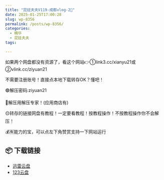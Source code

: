 ```yaml
---
title: "昆廷夫夫V119-成都vlog-2🥩"
date: 2025-01-25T17:00:28
slug: wp-8356
permalink: /posts/wp-8356/
categories:
  - 精华
  - 昆廷夫夫
tags:

---
```


如果两个网盘都没有资源了，看这个网站👉①link3.cc/xianyu21或②vlink.cc/ziyuan21

不需要注册账号！直接点本地下载转存OK？懂吧！

🟢解压密码:ziyuan21

🔵解压用解压专家！(应用商店有)

🟡转存的链接网盘有教程！一定要看教程！按教程操作！不按教程操作你不会解压！

💰🈶能力的宝，可以点左下角赞赏支持一下网站运行

## 📦 下载链接
- [迅雷云盘](https://blziyuan21.com/pay-download/8356?key=08696e6431&down_id=0)
- [123云盘](https://blziyuan21.com/pay-download/8356?key=08696e6431&down_id=1)

